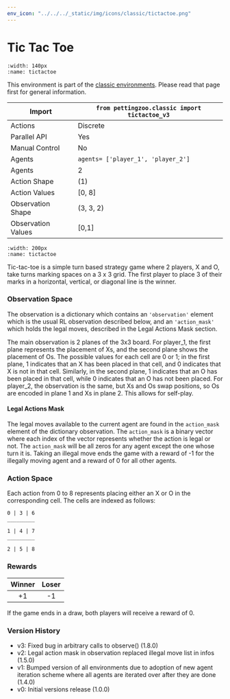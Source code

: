 ```yaml
---
env_icon: "../../../_static/img/icons/classic/tictactoe.png"
---
```


# Tic Tac Toe

```{figure} classic_tictactoe.gif 
:width: 140px
:name: tictactoe
```

This environment is part of the <a href='..'>classic environments</a>. Please read that page first for general information.

| Import             | `from pettingzoo.classic import tictactoe_v3` |
|--------------------|-----------------------------------------------|
| Actions            | Discrete                                      |
| Parallel API       | Yes                                           |
| Manual Control     | No                                            |
| Agents             | `agents= ['player_1', 'player_2']`            |
| Agents             | 2                                             |
| Action Shape       | (1)                                           |
| Action Values      | [0, 8]                                        |
| Observation Shape  | (3, 3, 2)                                     |
| Observation Values | [0,1]                                         |

```{figure} ../../_static/img/aec/classic_tictactoe_aec.svg
:width: 200px
:name: tictactoe
```

Tic-tac-toe is a simple turn based strategy game where 2 players, X and O, take turns marking spaces on a 3 x 3 grid. The first player to place 3 of their marks in a horizontal, vertical, or diagonal line is the winner.

### Observation Space

The observation is a dictionary which contains an `'observation'` element which is the usual RL observation described below, and an  `'action_mask'` which holds the legal moves, described in the Legal Actions Mask section.

The main observation is 2 planes of the 3x3 board. For player_1, the first plane represents the placement of Xs, and the second plane shows the placement of Os. The possible values for each cell are 0 or 1; in the first plane, 1 indicates that an X has been placed in that cell, and 0 indicates that X is not in that cell. Similarly, in the second plane, 1 indicates that an O has been placed in that cell, while 0 indicates that an O has not been placed. For player_2, the observation is the same, but Xs and Os swap positions, so Os are encoded in plane 1 and Xs in plane 2. This allows for self-play.

#### Legal Actions Mask

The legal moves available to the current agent are found in the `action_mask` element of the dictionary observation. The `action_mask` is a binary vector where each index of the vector represents whether the action is legal or not. The `action_mask` will be all zeros for any agent except the one whose turn it is. Taking an illegal move ends the game with a reward of -1 for the illegally moving agent and a reward of 0 for all other agents.

### Action Space

Each action from 0 to 8 represents placing either an X or O in the corresponding cell. The cells are indexed as follows:


 ```
0 | 3 | 6
_________

1 | 4 | 7
_________

2 | 5 | 8
 ```

### Rewards

| Winner | Loser |
| :----: | :---: |
| +1     | -1    |

If the game ends in a draw, both players will receive a reward of 0.

### Version History

* v3: Fixed bug in arbitrary calls to observe() (1.8.0)
* v2: Legal action mask in observation replaced illegal move list in infos (1.5.0)
* v1: Bumped version of all environments due to adoption of new agent iteration scheme where all agents are iterated over after they are done (1.4.0)
* v0: Initial versions release (1.0.0)

